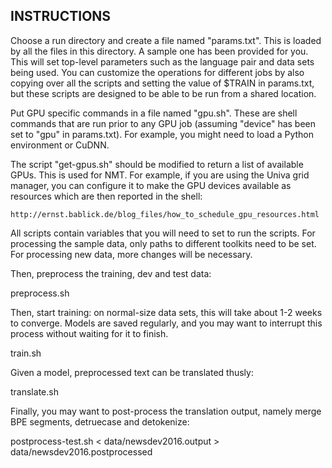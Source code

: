INSTRUCTIONS
------------

Choose a run directory and create a file named "params.txt". This is loaded by all the files in this
directory. A sample one has been provided for you. This will set top-level parameters such as the
language pair and data sets being used. You can customize the operations for different jobs
by also copying over all the scripts and setting the value of $TRAIN in params.txt, but these
scripts are designed to be able to be run from a shared location.

Put GPU specific commands in a file named "gpu.sh". These are shell commands that are run
prior to any GPU job (assuming "device" has been set to "gpu" in params.txt). For example,
you might need to load a Python environment or CuDNN.

The script "get-gpus.sh" should be modified to return a list of available GPUs. This is used
for NMT. For example, if you are using the Univa grid manager, you can configure it to 
make the GPU devices available as resources which are then reported in the shell:

    http://ernst.bablick.de/blog_files/how_to_schedule_gpu_resources.html

All scripts contain variables that you will need to set to run the scripts.
For processing the sample data, only paths to different toolkits need to be set.
For processing new data, more changes will be necessary.

Then, preprocess the training, dev and test data:

  preprocess.sh

Then, start training: on normal-size data sets, this will take about 1-2 weeks to converge.
Models are saved regularly, and you may want to interrupt this process without waiting for it to finish.

  train.sh

Given a model, preprocessed text can be translated thusly:

  translate.sh

Finally, you may want to post-process the translation output, namely merge BPE segments,
detruecase and detokenize:

  postprocess-test.sh < data/newsdev2016.output > data/newsdev2016.postprocessed
